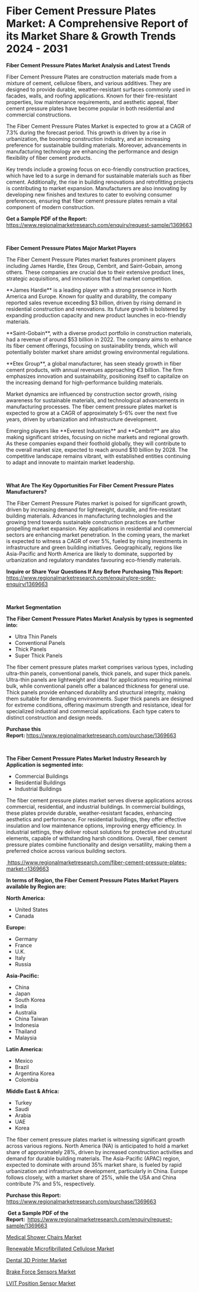 <p><h1>Fiber Cement Pressure Plates Market: A Comprehensive Report of its Market Share & Growth Trends 2024 - 2031</h1></p><p><strong>Fiber Cement Pressure Plates Market Analysis and Latest Trends</strong></p>
<p><p>Fiber Cement Pressure Plates are construction materials made from a mixture of cement, cellulose fibers, and various additives. They are designed to provide durable, weather-resistant surfaces commonly used in facades, walls, and roofing applications. Known for their fire-resistant properties, low maintenance requirements, and aesthetic appeal, fiber cement pressure plates have become popular in both residential and commercial constructions.</p><p>The Fiber Cement Pressure Plates Market is expected to grow at a CAGR of 7.3% during the forecast period. This growth is driven by a rise in urbanization, the booming construction industry, and an increasing preference for sustainable building materials. Moreover, advancements in manufacturing technology are enhancing the performance and design flexibility of fiber cement products.</p><p>Key trends include a growing focus on eco-friendly construction practices, which have led to a surge in demand for sustainable materials such as fiber cement. Additionally, the rise in building renovations and retrofitting projects is contributing to market expansion. Manufacturers are also innovating by developing new finishes and textures to cater to evolving consumer preferences, ensuring that fiber cement pressure plates remain a vital component of modern construction.</p></p>
<p><strong>Get a Sample PDF of the Report:&nbsp;</strong> <a href="https://www.regionalmarketresearch.com/enquiry/request-sample/1369663">https://www.regionalmarketresearch.com/enquiry/request-sample/1369663</a></p>
<p>&nbsp;</p>
<p><strong>Fiber Cement Pressure Plates Major Market Players</strong></p>
<p><p>The Fiber Cement Pressure Plates market features prominent players including James Hardie, Etex Group, Cembrit, and Saint-Gobain, among others. These companies are crucial due to their extensive product lines, strategic acquisitions, and innovations that fuel market competition.</p><p>**James Hardie** is a leading player with a strong presence in North America and Europe. Known for quality and durability, the company reported sales revenue exceeding $3 billion, driven by rising demand in residential construction and renovations. Its future growth is bolstered by expanding production capacity and new product launches in eco-friendly materials.</p><p>**Saint-Gobain**, with a diverse product portfolio in construction materials, had a revenue of around $53 billion in 2022. The company aims to enhance its fiber cement offerings, focusing on sustainability trends, which will potentially bolster market share amidst growing environmental regulations.</p><p>**Etex Group**, a global manufacturer, has seen steady growth in fiber cement products, with annual revenues approaching €3 billion. The firm emphasizes innovation and sustainability, positioning itself to capitalize on the increasing demand for high-performance building materials.</p><p>Market dynamics are influenced by construction sector growth, rising awareness for sustainable materials, and technological advancements in manufacturing processes. The fiber cement pressure plates market is expected to grow at a CAGR of approximately 5-6% over the next five years, driven by urbanization and infrastructure development.</p><p>Emerging players like **Everest Industries** and **Cembrit** are also making significant strides, focusing on niche markets and regional growth. As these companies expand their foothold globally, they will contribute to the overall market size, expected to reach around $10 billion by 2028. The competitive landscape remains vibrant, with established entities continuing to adapt and innovate to maintain market leadership.</p></p>
<p>&nbsp;</p>
<p><strong>What Are The Key Opportunities For Fiber Cement Pressure Plates Manufacturers?</strong></p>
<p><p>The Fiber Cement Pressure Plates market is poised for significant growth, driven by increasing demand for lightweight, durable, and fire-resistant building materials. Advances in manufacturing technologies and the growing trend towards sustainable construction practices are further propelling market expansion. Key applications in residential and commercial sectors are enhancing market penetration. In the coming years, the market is expected to witness a CAGR of over 5%, fueled by rising investments in infrastructure and green building initiatives. Geographically, regions like Asia-Pacific and North America are likely to dominate, supported by urbanization and regulatory mandates favouring eco-friendly materials.</p></p>
<p><strong>Inquire or Share Your Questions If Any Before Purchasing This Report:</strong> <a href="https://www.regionalmarketresearch.com/enquiry/pre-order-enquiry/1369663">https://www.regionalmarketresearch.com/enquiry/pre-order-enquiry/1369663</a></p>
<p>&nbsp;</p>
<p><strong>Market Segmentation</strong></p>
<p><strong>The Fiber Cement Pressure Plates Market Analysis by types is segmented into:</strong></p>
<p><ul><li>Ultra Thin Panels</li><li>Conventional Panels</li><li>Thick Panels</li><li>Super Thick Panels</li></ul></p>
<p><p>The fiber cement pressure plates market comprises various types, including ultra-thin panels, conventional panels, thick panels, and super thick panels. Ultra-thin panels are lightweight and ideal for applications requiring minimal bulk, while conventional panels offer a balanced thickness for general use. Thick panels provide enhanced durability and structural integrity, making them suitable for demanding environments. Super thick panels are designed for extreme conditions, offering maximum strength and resistance, ideal for specialized industrial and commercial applications. Each type caters to distinct construction and design needs.</p></p>
<p><strong>Purchase this Report:&nbsp;</strong><a href="https://www.regionalmarketresearch.com/purchase/1369663">https://www.regionalmarketresearch.com/purchase/1369663</a></p>
<p>&nbsp;</p>
<p><strong>The Fiber Cement Pressure Plates Market Industry Research by Application is segmented into:</strong></p>
<p><ul><li>Commercial Buildings</li><li>Residential Buildings</li><li>Industrial Buildings</li></ul></p>
<p><p>The fiber cement pressure plates market serves diverse applications across commercial, residential, and industrial buildings. In commercial buildings, these plates provide durable, weather-resistant facades, enhancing aesthetics and performance. For residential buildings, they offer effective insulation and low maintenance options, improving energy efficiency. In industrial settings, they deliver robust solutions for protective and structural elements, capable of withstanding harsh conditions. Overall, fiber cement pressure plates combine functionality and design versatility, making them a preferred choice across various building sectors.</p></p>
<p><a href="https://www.regionalmarketresearch.com/fiber-cement-pressure-plates-market-r1369663">&nbsp;https://www.regionalmarketresearch.com/fiber-cement-pressure-plates-market-r1369663</a></p>
<p><strong>In terms of Region, the Fiber Cement Pressure Plates Market Players available by Region are:</strong></p>
<p>
    <p> <strong> North America: </strong>
        <ul>
            <li>United States</li>
            <li>Canada</li>
        </ul>
        </p> 
    <p> <strong> Europe: </strong>
        <ul>
            <li>Germany</li>
            <li>France</li>
            <li>U.K.</li>
            <li>Italy</li>
            <li>Russia</li>
        </ul>
        </p> 
    <p> <strong> Asia-Pacific: </strong>
        <ul>
            <li>China</li>
            <li>Japan</li>
            <li>South Korea</li>
            <li>India</li>
            <li>Australia</li>
            <li>China Taiwan</li>
            <li>Indonesia</li>
            <li>Thailand</li>
            <li>Malaysia</li>
        </ul>
        </p> 
    <p> <strong> Latin America: </strong>
        <ul>
            <li>Mexico</li>
            <li>Brazil</li>
            <li>Argentina Korea</li>
            <li>Colombia</li>
        </ul>
        </p> 
    <p> <strong> Middle East & Africa: </strong>
        <ul>
            <li>Turkey</li>
            <li>Saudi</li>
            <li>Arabia</li>
            <li>UAE</li>
            <li>Korea</li>
        </ul>
    </p>
    </p>
<p><p>The fiber cement pressure plates market is witnessing significant growth across various regions. North America (NA) is anticipated to hold a market share of approximately 28%, driven by increased construction activities and demand for durable building materials. The Asia-Pacific (APAC) region, expected to dominate with around 35% market share, is fueled by rapid urbanization and infrastructure development, particularly in China. Europe follows closely, with a market share of 25%, while the USA and China contribute 7% and 5%, respectively.</p></p>
<p><strong>Purchase this Report: </strong><a href="https://www.regionalmarketresearch.com/purchase/1369663">https://www.regionalmarketresearch.com/purchase/1369663</a></p>
<p>&nbsp;<strong>Get a Sample PDF of the Report:&nbsp;&nbsp;</strong><a href="https://www.regionalmarketresearch.com/enquiry/request-sample/1369663">https://www.regionalmarketresearch.com/enquiry/request-sample/1369663</a></p>
<p><strong></strong></p>
<p><p><a href="https://www.linkedin.com/pulse/global-medical-shower-chairs-industry-analysis-share-growth-2cy3f">Medical Shower Chairs Market</a></p><p><a href="https://issuu.com/reportprime-2/docs/renewable-microfibrillated-cellulos_fbcfa0ae10e572">Renewable Microfibrillated Cellulose Market</a></p><p><a href="https://www.linkedin.com/pulse/dental-3d-printer-market-size-share-trends-analysis-report-product-jch1f">Dental 3D Printer Market</a></p><p><a href="https://medium.com/@kausarmahmud212/brake-force-sensors-market-insights-product-type-application-trends-and-regional-analysis-from-f73bd9505650">Brake Force Sensors Market</a></p><p><a href="https://medium.com/@kausarmahmud212/how-the-lvit-position-sensor-market-is-changing-from-2024-to-2031-7bb416d22407">LVIT Position Sensor Market</a></p></p>